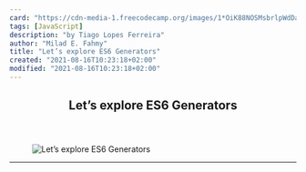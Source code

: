 ```yaml
---
card: "https://cdn-media-1.freecodecamp.org/images/1*OiK88NOSMsbrlpWdDarvlg.gif"
tags: [JavaScript]
description: "by Tiago Lopes Ferreira"
author: "Milad E. Fahmy"
title: "Let’s explore ES6 Generators"
created: "2021-08-16T10:23:18+02:00"
modified: "2021-08-16T10:23:18+02:00"
---
```

<div class="site-wrapper">
<main id="site-main" class="site-main outer">
<div class="inner">
<article class="post-full post tag-javascript tag-es6 tag-programming tag-web-development tag-software-development ">
<header class="post-full-header">
<h1 class="post-full-title">Let’s explore ES6 Generators</h1>
</header>
<figure class="post-full-image">
<picture>
<source media="(max-width: 700px)" sizes="1px" srcset="data:image/gif;base64,R0lGODlhAQABAIAAAAAAAP///yH5BAEAAAAALAAAAAABAAEAAAIBRAA7 1w">
<source media="(min-width: 701px)" sizes="(max-width: 800px) 400px,
(max-width: 1170px) 700px,
1400px" srcset="https://cdn-media-1.freecodecamp.org/images/1*OiK88NOSMsbrlpWdDarvlg.gif 300w,
https://cdn-media-1.freecodecamp.org/images/1*OiK88NOSMsbrlpWdDarvlg.gif 600w,
https://cdn-media-1.freecodecamp.org/images/1*OiK88NOSMsbrlpWdDarvlg.gif 1000w,
https://cdn-media-1.freecodecamp.org/images/1*OiK88NOSMsbrlpWdDarvlg.gif 2000w">
<img onerror="this.style.display='none'" src="https://cdn-media-1.freecodecamp.org/images/1*OiK88NOSMsbrlpWdDarvlg.gif" alt="Let’s explore ES6 Generators">
</picture>
</figure>
<section class="post-full-content">
<div class="post-content medium-migrated-article">
</div>
<hr>
</section>
</article>
</div>
</main>
</div>
<!-- Google Tag Manager (noscript) -->
<!-- End Google Tag Manager (noscript) -->
